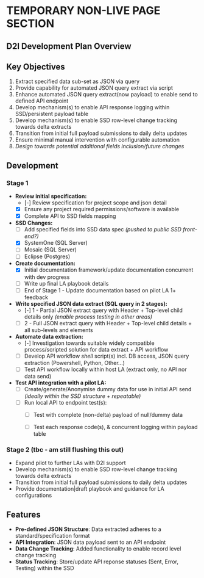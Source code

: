 # TEMPORARY NON-LIVE PAGE SECTION

## D2I Development Plan Overview


## Key Objectives
1. Extract specified data sub-set as JSON via query 
2. Provide capability for automated JSON query extract via script
3. Enhance automated JSON query extract(now payload) to enable send to defined API endpoint
4. Develop mechanism(s) to enable API response logging within SSD/persistent payload table
5. Develop mechanism(s) to enable SSD row-level change tracking towards delta extracts
6. Transition from initial full payload submissions to daily delta updates
7. Ensure minimal manual intervention with configurable automation
8. *Design towards potential additional fields inclusion/future changes*

## Development

### Stage 1
- **Review initial specification:**
  - [-] Review specification for project scope and json detail 
  - [x] Ensure any project required permissions/software is available
  - [x] Complete API to SSD fields mapping

- **SSD Changes:**
  - [ ] Add specified fields into SSD data spec *(pushed to public SSD front-end?)*
  - [x] SystemOne (SQL Server)
  - [ ] Mosaic (SQL Server)
  - [ ] Eclipse (Postgres)

- **Create documentation:**
  - [x] Initial documentation framework/update documentation concurrent with dev progress
  - [ ] Write up final LA playbook details
  - [ ] End of Stage 1 - Update documentation based on pilot LA 1+ feedback

- **Write specified JSON data extract (SQL query in 2 stages):**
  - [-] 1 - Partial JSON extract query with Header + Top-level child details only *(enable process testing in other areas)*
  - [ ] 2 - Full JSON extract query with Header + Top-level child details + all sub-levels and elements

- **Automate data extraction:**
  - [-] Investigation towards suitable widely compatible process/scripted solution for data extract + API workflow
  - [ ] Develop API workflow *shell* script(s) incl. DB access, JSON query extraction (Powershell, Python, Other...)
  - [ ] Test API workflow locally within host LA (extract only, no API nor data send)

- **Test API integration with a pilot LA:**
  - [ ] Create/generate/Anonymise dummy data for use in initial API send *(ideally within the SSD structure + repeatable)*
  - [ ] Run local API to endpoint test(s):
    - [ ] Test with complete (non-delta) payload of null/dummy data
    - [ ] Test each response code(s), & concurrent logging within payload table



### Stage 2 (tbc - am still flushing this out)
- Expand pilot to further LAs with D2I support
- Develop mechanism(s) to enable SSD row-level change tracking towards delta extracts
- Transition from initial full payload submissions to daily delta updates
- Provide documentation|draft playbook and guidance for LA configurations


## Features
- **Pre-defined JSON Structure**: Data extracted adheres to a standard/specification format
- **API Integration**: JSON data payload sent to an API endpoint
- **Data Change Tracking**: Added functionality to enable record level change tracking
- **Status Tracking**: Store/update API reponse statuses (Sent, Error, Testing) within the SSD
